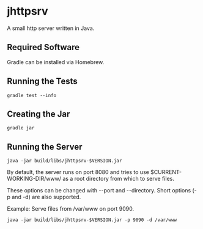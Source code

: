 jhttpsrv
========
A small http server written in Java.


## Required Software
Gradle can be installed via Homebrew.


## Running the Tests
`gradle test --info`


## Creating the Jar
`gradle jar`


## Running the Server
`java -jar build/libs/jhttpsrv-$VERSION.jar`

By default, the server runs on port 8080 and tries to use $CURRENT-WORKING-DIR/www/ as a root directory from which to serve files.

These options can be changed with --port and --directory.  Short options (-p and -d) are also supported.

Example:
Serve files from /var/www on port 9090.

`java -jar build/libs/jhttpsrv-$VERSION.jar -p 9090 -d /var/www`



